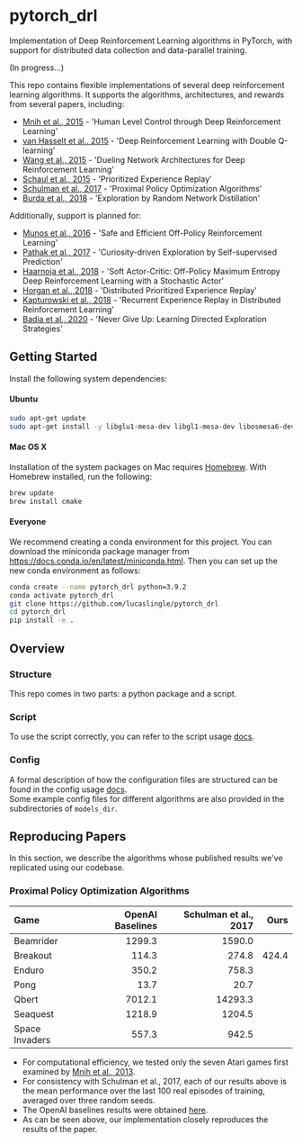 # pytorch_drl
Implementation of Deep Reinforcement Learning algorithms in PyTorch, with support for distributed data collection and data-parallel training.

(In progress...)

This repo contains flexible implementations of several deep reinforcement learning algorithms.
It supports the algorithms, architectures, and rewards from several papers, including:
- [Mnih et al., 2015](https://storage.googleapis.com/deepmind-media/dqn/DQNNaturePaper.pdf) - 'Human Level Control through Deep Reinforcement Learning'
- [van Hasselt et al., 2015](https://arxiv.org/pdf/1509.06461.pdf) - 'Deep Reinforcement Learning with Double Q-learning'
- [Wang et al., 2015](https://arxiv.org/pdf/1511.06581.pdf) - 'Dueling Network Architectures for Deep Reinforcement Learning'
- [Schaul et al., 2015](https://arxiv.org/pdf/1511.05952.pdf) - 'Prioritized Experience Replay'
- [Schulman et al., 2017](https://arxiv.org/pdf/1707.06347.pdf) - 'Proximal Policy Optimization Algorithms'
- [Burda et al., 2018](https://arxiv.org/pdf/1810.12894.pdf) - 'Exploration by Random Network Distillation'

Additionally, support is planned for:
- [Munos et al., 2016](https://arxiv.org/pdf/1606.02647.pdf) - 'Safe and Efficient Off-Policy Reinforcement Learning'
- [Pathak et al., 2017](https://arxiv.org/pdf/1705.05363.pdf) - 'Curiosity-driven Exploration by Self-supervised Prediction'
- [Haarnoja et al., 2018](https://arxiv.org/pdf/1801.01290.pdf) - 'Soft Actor-Critic: Off-Policy Maximum Entropy Deep Reinforcement Learning with a Stochastic Actor'
- [Horgan et al., 2018](https://arxiv.org/pdf/1803.00933.pdf) - 'Distributed Prioritized Experience Replay'
- [Kapturowski et al., 2018](https://openreview.net/pdf?id=r1lyTjAqYX) - 'Recurrent Experience Replay in Distributed Reinforcement Learning'
- [Badia et al., 2020](https://arxiv.org/pdf/2002.06038.pdf) - 'Never Give Up: Learning Directed Exploration Strategies'

## Getting Started

Install the following system dependencies:
#### Ubuntu
```bash
sudo apt-get update
sudo apt-get install -y libglu1-mesa-dev libgl1-mesa-dev libosmesa6-dev xvfb ffmpeg curl patchelf libglfw3 libglfw3-dev cmake libjpeg-dev zlib1g zlib1g-dev swig python3-dev
```

#### Mac OS X
Installation of the system packages on Mac requires [Homebrew](https://brew.sh). With Homebrew installed, run the following:
```bash
brew update
brew install cmake
```

#### Everyone
We recommend creating a conda environment for this project. You can download the miniconda package manager from https://docs.conda.io/en/latest/miniconda.html.
Then you can set up the new conda environment as follows:

```bash
conda create --name pytorch_drl python=3.9.2
conda activate pytorch_drl
git clone https://github.com/lucaslingle/pytorch_drl
cd pytorch_drl
pip install -e .
```

## Overview

### Structure

This repo comes in two parts: a python package and a script. 

### Script

To use the script correctly, you can refer to the script usage [docs](script_usage.md). 

### Config

A formal description of how the configuration files are structured can be found in the config usage [docs](config_usage.md).  
Some example config files for different algorithms are also provided in the subdirectories of ```models_dir```.  

## Reproducing Papers

In this section, we describe the algorithms whose published results we've replicated using our codebase.

### Proximal Policy Optimization Algorithms

| Game           | OpenAI Baselines | Schulman et al., 2017 | Ours         |
| :------------- | ---------------: | --------------------: | -----------: |
| Beamrider      |          1299.3  |                1590.0 |              |
| Breakout       |           114.3  |                 274.8 |        424.4 |
| Enduro         |           350.2  |                 758.3 |              |
| Pong           |            13.7  |                  20.7 |              |
| Qbert          |          7012.1  |               14293.3 |              |
| Seaquest       |          1218.9  |                1204.5 |              |
| Space Invaders |           557.3  |                 942.5 |              |

- For computational efficiency, we tested only the seven Atari games first examined by [Mnih et al., 2013](https://arxiv.org/pdf/1312.5602.pdf).
- For consistency with Schulman et al., 2017, each of our results above is the mean performance over the last 100 real episodes of training, averaged over three random seeds.
- The OpenAI baselines results were obtained [here](https://htmlpreview.github.io/?https://github.com/openai/baselines/blob/master/benchmarks_atari10M.htm).
- As can be seen above, our implementation closely reproduces the results of the paper. 
